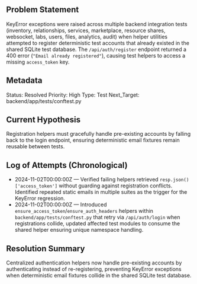 ## Problem Statement
KeyError exceptions were raised across multiple backend integration tests (inventory, relationships, services, marketplace, resource shares, websocket, labs, users, files, analytics, audit) when helper utilities attempted to register deterministic test accounts that already existed in the shared SQLite test database. The `/api/auth/register` endpoint returned a 400 error (`"Email already registered"`), causing test helpers to access a missing `access_token` key.

## Metadata
Status: Resolved
Priority: High
Type: Test
Next_Target: backend/app/tests/conftest.py

## Current Hypothesis
Registration helpers must gracefully handle pre-existing accounts by falling back to the login endpoint, ensuring deterministic email fixtures remain reusable between tests.

## Log of Attempts (Chronological)
- 2024-11-02T00:00:00Z — Verified failing helpers retrieved `resp.json()['access_token']` without guarding against registration conflicts. Identified repeated static emails in multiple suites as the trigger for the KeyError regression.
- 2024-11-02T00:00:00Z — Introduced `ensure_access_token`/`ensure_auth_headers` helpers within `backend/app/tests/conftest.py` that retry via `/api/auth/login` when registrations collide, updated affected test modules to consume the shared helper ensuring unique namespace handling.

## Resolution Summary
Centralized authentication helpers now handle pre-existing accounts by authenticating instead of re-registering, preventing KeyError exceptions when deterministic email fixtures collide in the shared SQLite test database.
